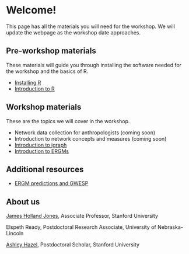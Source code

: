 # Welcome!

This page has all the materials you will need for the workshop. We will update the webpage as the workshop date approaches.

## Pre-workshop materials

These materials will guide you through installing the software needed for the workshop and the basics of R.

- [Installing R](R-setup.md)
- [Introduction to R](intro-R.html)

## Workshop materials

These are the topics we will cover in the workshop.

- Network data collection for anthropologists (coming soon)
- Introduction to network concepts and measures (coming soon)
- [Introduction to igraph](intro-igraph.html)
- [Introduction to ERGMs](intro-ergm.html)

## Additional resources

- [ERGM predictions and GWESP](ergm-predictions.html)


## About us

[James Holland Jones](https://people.stanford.edu/jhj1/), Associate Professor, Stanford University

Elspeth Ready, Postdoctoral Research Associate, University of Nebraska-Lincoln

[Ashley Hazel](https://anthropology.stanford.edu/people/ashley-hazel), Postdoctoral Scholar, Stanford University
